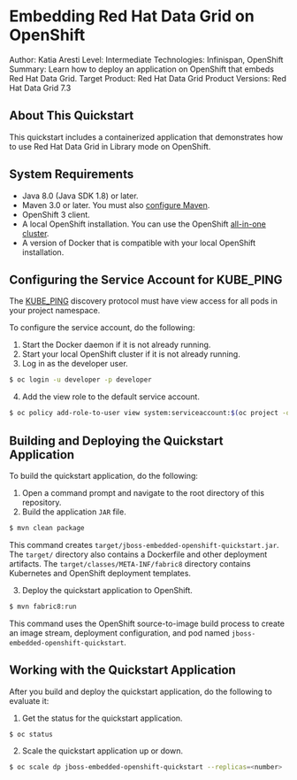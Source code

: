 Embedding Red Hat Data Grid on OpenShift
==================================================================
Author: Katia Aresti
Level: Intermediate
Technologies: Infinispan, OpenShift
Summary: Learn how to deploy an application on OpenShift that embeds Red Hat Data Grid.
Target Product: Red Hat Data Grid
Product Versions: Red Hat Data Grid 7.3

About This Quickstart
-----------
This quickstart includes a containerized application that demonstrates how to use Red Hat Data Grid in Library mode on OpenShift.

System Requirements
-------------------

* Java 8.0 (Java SDK 1.8) or later.
* Maven 3.0 or later. You must also [configure Maven](https://github.com/jboss-developer/jboss-developer-shared-resources/blob/master/guides/CONFIGURE_MAVEN.md#configure-maven-to-build-and-deploy-the-quickstarts).
* OpenShift 3 client.
* A local OpenShift installation. You can use the OpenShift [all-in-one cluster](https://github.com/openshift/origin/blob/master/docs/cluster_up_down.md).
* A version of Docker that is compatible with your local OpenShift installation.

Configuring the Service Account for KUBE_PING
---------------------------------------------
The [KUBE_PING](https://github.com/jgroups-extras/jgroups-kubernetes) discovery protocol must have view access for all pods in your project namespace.

To configure the service account, do the following:

1. Start the Docker daemon if it is not already running.
2. Start your local OpenShift cluster if it is not already running.
3. Log in as the developer user.

  ```bash
  $ oc login -u developer -p developer
  ```

4. Add the view role to the default service account.

  ```bash
  $ oc policy add-role-to-user view system:serviceaccount:$(oc project -q):default -n $(oc project -q)
  ```

Building and Deploying the Quickstart Application
-------------------------------------------------
To build the quickstart application, do the following:

1. Open a command prompt and navigate to the root directory of this repository.
2. Build the application `JAR` file.

  ```bash
  $ mvn clean package
  ```

  This command creates `target/jboss-embedded-openshift-quickstart.jar`. The `target/` directory also contains a Dockerfile and other deployment artifacts. The `target/classes/META-INF/fabric8` directory contains Kubernetes and OpenShift deployment templates.

3. Deploy the quickstart application to OpenShift.

  ```bash
  $ mvn fabric8:run
  ```

  This command uses the OpenShift source-to-image build process to create an image stream, deployment configuration, and pod named `jboss-embedded-openshift-quickstart`.

Working with the Quickstart Application
---------------------------------------
After you build and deploy the quickstart application, do the following to evaluate it:

1. Get the status for the quickstart application.

  ```bash
  $ oc status
  ```

2. Scale the quickstart application up or down.

  ```bash
  $ oc scale dp jboss-embedded-openshift-quickstart --replicas=<number>
  ```
